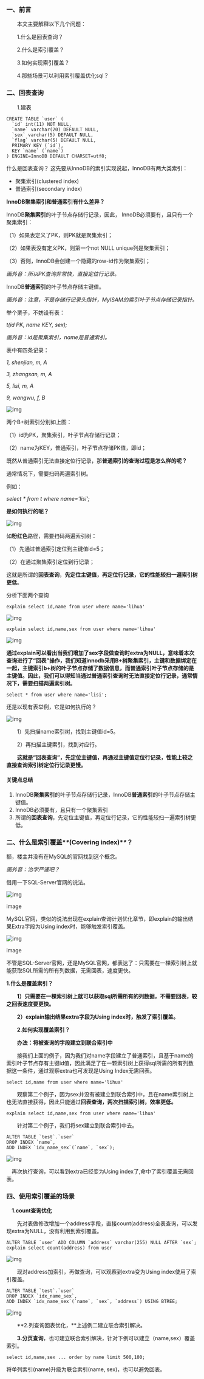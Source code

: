 ### 一、前言

　　本文主要解释以下几个问题：

　　1.什么是回表查询？

　　2.什么是索引覆盖？

　　3.如何实现索引覆盖？

　　4.那些场景可以利用索引覆盖优化sql？

### 二、回表查询

　　1.建表

```
CREATE TABLE `user` (
  `id` int(11) NOT NULL,
  `name` varchar(20) DEFAULT NULL,
  `sex` varchar(5) DEFAULT NULL,
  `flag` varchar(5) DEFAULT NULL,
  PRIMARY KEY (`id`),
  KEY `name` (`name`)
) ENGINE=InnoDB DEFAULT CHARSET=utf8;
```

什么是回表查询？
这先要从InnoDB的索引实现说起，InnoDB有两大类索引：

- 聚集索引(clustered index)
- 普通索引(secondary index)

**InnoDB聚集索引和普通索引有什么差异？**

InnoDB**聚集索引**的叶子节点存储行记录，因此， InnoDB必须要有，且只有一个聚集索引：

（1）如果表定义了PK，则PK就是聚集索引；

（2）如果表没有定义PK，则第一个not NULL unique列是聚集索引；

（3）否则，InnoDB会创建一个隐藏的row-id作为聚集索引；

*画外音：所以PK查询非常快，直接定位行记录。*

InnoDB**普通索引**的叶子节点存储主键值。

*画外音：注意，不是存储行记录头指针，MyISAM的索引叶子节点存储记录指针。*

举个栗子，不妨设有表：

*t(id PK, name KEY, sex);*

*画外音：id是聚集索引，name是普通索引。*

表中有四条记录：

*1, shenjian, m, A*

*3, zhangsan, m, A*

*5, lisi, m, A*

*9, wangwu, f, B*

![img](https://upload-images.jianshu.io/upload_images/4459024-8636fab05de6780b?imageMogr2/auto-orient/strip|imageView2/2/w/359/format/webp)

两个B+树索引分别如上图：

（1）id为PK，聚集索引，叶子节点存储行记录；

（2）name为KEY，普通索引，叶子节点存储PK值，即id；

既然从普通索引无法直接定位行记录，那**普通索引的查询过程是怎么样的呢？**

通常情况下，需要扫码两遍索引树。

例如：

*select \* from t where name='lisi';*

**是如何执行的呢？**

![img](https://upload-images.jianshu.io/upload_images/4459024-a75e767d0198a6a4?imageMogr2/auto-orient/strip|imageView2/2/w/421/format/webp)

如**粉红色**路径，需要扫码两遍索引树：

（1）先通过普通索引定位到主键值id=5；

（2）在通过聚集索引定位到行记录；

这就是所谓的**回表查询**，**先定位主键值，再定位行记录，它的性能较扫一遍索引树更低**。



分析下面两个查询

```
explain select id,name from user where name='lihua'
```

![img](https://img2020.cnblogs.com/i-beta/938012/202003/938012-20200317144756858-1366809648.png)

```
explain select id,name,sex from user where name='lihua'
```

![img](https://img2020.cnblogs.com/i-beta/938012/202003/938012-20200317144902215-1344613258.png)

**通过explain可以看出当我们增加了sex字段做查询时extra为NULL，意味着本次查询进行了“回表”操作，我们知道innodb采用B+树聚集索引，主键和数据绑定在一起，主键索引b+树的叶子节点存储了数据信息，而普通索引叶子节点存储的是主键值。因此，我们可以得知当通过普通索引查询时无法直接定位行记录，通常情况下，需要扫描两遍索引树。**

```
select * from user where name='lisi';
```

还是以现有表举例，它是如何执行的？

![img](https://img2020.cnblogs.com/i-beta/938012/202003/938012-20200317155133352-955123965.png)

　　1）先扫描name索引树，找到主键值id=5。

　　2）再扫描主键索引，找到对应行。

　　**这就是“回表查询”，先定位主键值，再通过主键值定位行记录，性能上较之直接查询索引树定位行记录更慢。**



#### 关键点总结

1. InnoDB**聚集索引**的叶子节点存储行记录，InnoDB**普通索引**的叶子节点存储主键值。
2. InnoDB必须要有，且只有一个聚集索引
3. 所谓的**回表查询**，先定位主键值，再定位行记录，它的性能较扫一遍索引树更低。

### **二、什么是索引覆盖\**\**(Covering index)\**\**？**

额，楼主并没有在MySQL的官网找到这个概念。

*画外音：治学严谨吧？*

借用一下SQL-Server官网的说法。

![img](https:////upload-images.jianshu.io/upload_images/4459024-52817ffd66156f6a?imageMogr2/auto-orient/strip|imageView2/2/w/671/format/webp)

image

MySQL官网，类似的说法出现在explain查询计划优化章节，即explain的输出结果Extra字段为Using index时，能够触发索引覆盖。

![img](https:////upload-images.jianshu.io/upload_images/4459024-ba1bf607b5ab0626?imageMogr2/auto-orient/strip|imageView2/2/w/869/format/webp)

image

不管是SQL-Server官网，还是MySQL官网，都表达了：只需要在一棵索引树上就能获取SQL所需的所有列数据，无需回表，速度更快。

**1.什么是覆盖索引？**

　　**1）只需要在一棵索引树上就可以获取sql所需所有的列数据，不需要回表，较之回表速度要更快。**

　　**2）explain输出结果extra字段为Using index时，触发了索引覆盖。**

　　**2.如何实现覆盖索引？**

　　**办法：将被查询的字段建立到联合索引中**

　　接我们上面的例子，因为我们对name字段建立了普通索引，且基于name的索引叶子节点存有主键id值，因此满足了在一颗索引树上获得sql所需的所有列数据这一条件，通过观察extra也可发现是Using Index无需回表。

```
select id,name from user where name='lihua'
```

　　观察第二个例子，因为sex并没有被建立到联合索引中，且在name索引树上也无法直接获得，因此只能通过**回表查询，两次扫描索引树，效率更低。**

```
explain select id,name,sex from user where name='lihua'
```

　　针对第二个例子，我们将sex建立到联合索引中去。

```
ALTER TABLE `test`.`user` 
DROP INDEX `name`,
ADD INDEX `idx_name_sex`(`name`, `sex`);
```

![img](https://img2020.cnblogs.com/i-beta/938012/202003/938012-20200317161702783-271804483.png)

 　再次执行查询，可以看到extra已经变为Using index了,命中了索引覆盖无需回表。

### 四、使用索引覆盖的场景

 　**1.count查询优化**

　　先对表做修改增加一个address字段，直接count(address)全表查询，可以发现extra为NULL，没有利用到索引覆盖。

```
ALTER TABLE `user` ADD COLUMN `address` varchar(255) NULL AFTER `sex`;
explain select count(address) from user
```

![img](https://img2020.cnblogs.com/i-beta/938012/202003/938012-20200317162849271-1409803455.png)

　　现对address加索引，再做查询，可以观察到extra变为Using index使用了索引覆盖。

```
ALTER TABLE `test`.`user` 
DROP INDEX `idx_name_sex`,
ADD INDEX `idx_name_sex`(`name`, `sex`, `address`) USING BTREE;
```

![img](https://img2020.cnblogs.com/i-beta/938012/202003/938012-20200317163406294-1568240080.png)

　　**2.列查询回表优化，**上述例二建立联合索引解决。

　　**3.分页查询**，也可建立联合索引解决，针对下例可以建立（name,sex）覆盖索引。

```
select id,name,sex ... order by name limit 500,100;
```

将单列索引(name)升级为联合索引(name, sex)，也可以避免回表。

